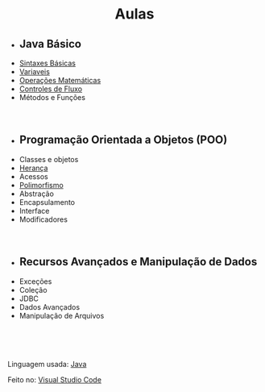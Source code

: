 # <h1 align="center">Aulas</h1>

<ul>
  <li><h2>Java Básico</h2></li>
        <li><a href="https://github.com/jpmendes2000/Aulas/tree/main/Aulas/1-Sintaxes-basicas">Sintaxes Básicas</a></li>
        <li><a href="https://github.com/jpmendes2000/Aulas/tree/main/Aulas/2-Variaveis">Variaveis</a></li>
        <li><a href="https://github.com/jpmendes2000/Aulas/tree/main/Aulas/3-Operacoes-matematicas">Operações Matemáticas</a></li>
        <li><a href="https://github.com/jpmendes2000/Aulas/tree/main/Aulas/4-Controle-de-fluxo">Controles de Fluxo</a></li> 
        <li>Métodos e Funções</li> <br><br>
  <li><h2>Programação Orientada a Objetos (POO)</h2></li>
        <li>Classes e objetos</li>
        <li><a href="https://github.com/jpmendes2000/Aulas/tree/main/Aulas/6-heranca">Herança</a></li>
        <li>Acessos</li>
        <li><a href="https://github.com/jpmendes2000/Aulas/tree/main/Aulas/7-polimorfismo">Polimorfismo</a></li>
        <li>Abstração</li>
        <li>Encapsulamento</li>
        <li>Interface</li>
        <li>Modificadores</li><br><br>
  <li><h2>Recursos Avançados e Manipulação de Dados</h2></li>
        <li>Exceções</li>
        <li>Coleção</li>
        <li>JDBC</li>
        <li>Dados Avançados</li>
        <li>Manipulação de Arquivos</li><br><br>
</ul>

<br>
<p>Linguagem usada: <a href="https://www.java.com/pt-BR/">Java</a></p>
<p>Feito no: <a href="https://code.visualstudio.com">Visual Studio Code</a></p>
